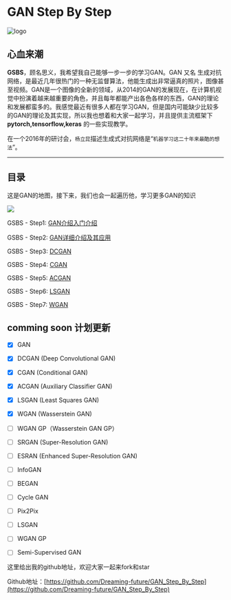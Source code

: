 # GAN Step By Step

![logo](https://img-blog.csdnimg.cn/dc199d960b704e0c9331376e069be96e.png#pic_center)

## 心血来潮

**GSBS**，顾名思义，我希望我自己能够一步一步的学习GAN。GAN 又名 生成对抗网络，是最近几年很热门的一种无监督算法，他能生成出非常逼真的照片，图像甚至视频。GAN是一个图像的全新的领域，从2014的GAN的发展现在，在计算机视觉中扮演着越来越重要的角色，并且每年都能产出各色各样的东西，GAN的理论和发展都蛮多的。我感觉最近有很多人都在学习GAN，但是国内可能缺少比较多的GAN的理论及其实现，所以我也想着和大家一起学习，并且提供主流框架下 **pytorch,tensorflow,keras** 的一些实现教学。

在一个2016年的研讨会，`杨立昆`描述生成式对抗网络是“`机器学习这二十年来最酷的想法`”。

---



## 目录

这是GAN的地图，接下来，我们也会一起遍历他，学习更多GAN的知识

![ ](https://img-blog.csdnimg.cn/f4c3995b62bf48118af9291bb68c9210.png#pic_center)



GSBS - Step1:  [GAN介绍入门介绍]()

GSBS - Step2: [GAN详细介绍及其应用]()

GSBS - Step3: [DCGAN][DCGAN]

GSBS - Step4: [CGAN][CGAN]

GSBS - Step5: [ACGAN][ACGAN]

GSBS - Step6: [LSGAN][LSGAN]

GSBS - Step7: [WGAN][WGAN]



## comming soon 计划更新

- [x] GAN
- [x] DCGAN (Deep Convolutional GAN)
- [x] CGAN (Conditional GAN)
- [x] ACGAN (Auxiliary Classifier GAN)
- [x] LSGAN (Least Squares GAN)
- [x] WGAN (Wasserstein GAN)
- [ ] WGAN GP（Wasserstein GAN GP）
- [ ] SRGAN (Super-Resolution GAN)
- [ ] ESRAN (Enhanced Super-Resolution GAN)
- [ ] InfoGAN 
- [ ] BEGAN
- [ ] Cycle GAN
- [ ] Pix2Pix
- [ ] LSGAN
- [ ] WGAN GP
- [ ] Semi-Supervised GAN



这里给出我的github地址，欢迎大家一起来fork和star

Github地址：[https://github.com/Dreaming-future/GAN_Step_By_Step](https://github.com/Dreaming-future/GAN_Step_By_Step) 



[1]: https://blog.floydhub.com/gans-story-so-far/
[2]: https://github.com/hindupuravinash/the-gan-zoo
[DCGAN]: https://redamancy.blog.csdn.net/article/details/127098655
[CGAN]: https://redamancy.blog.csdn.net/article/details/127105353

[ACGAN]: https://redamancy.blog.csdn.net/article/details/127112077
[LSGAN]:  https://redamancy.blog.csdn.net/article/details/127293183
[WGAN]: https://redamancy.blog.csdn.net/article/details/128634135
